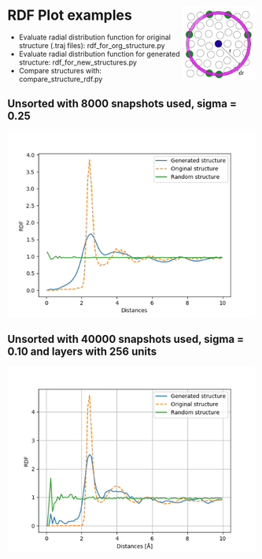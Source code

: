 # RDF Plot examples <img src="https://github.com/wambergo/RePAP/blob/master/radial_distribution_function/rdf_figure.png" align="right" />

- Evaluate radial distribution function for original structure (.traj files): rdf_for_org_structure.py
- Evaluate radial distribution function for generated structure: rdf_for_new_structures.py
- Compare structures with: compare_structure_rdf.py

## Unsorted with 8000 snapshots used, sigma = 0.25
![Screenshot](plots/compare_rdfs.png)

## Unsorted with 40000 snapshots used, sigma = 0.10 and layers with 256 units
![Screenshot](plots/compare_s01_40000_l1_256hidden.png)

